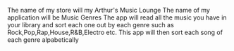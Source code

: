 The name of my store will my Arthur's Music Lounge
The name of my application will be Music Genres
The app will read all the music you have in your library and sort each one out by each genre such as Rock,Pop,Rap,House,R&B,Electro etc. 
This app will then sort each song of each genre alpabetically
